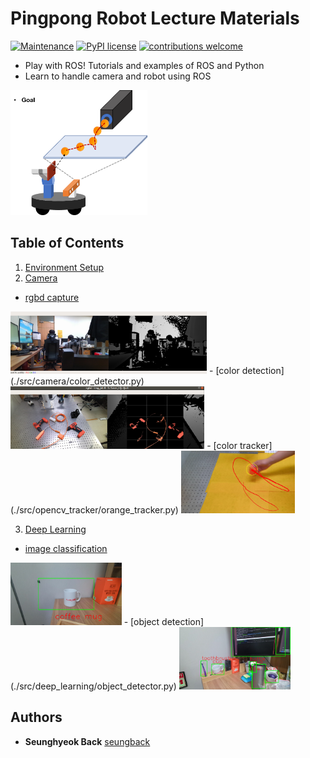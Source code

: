 # Pingpong Robot Lecture Materials

[![Maintenance](https://img.shields.io/badge/Maintained%3F-yes-green.svg)](https://GitHub.com/Naereen/StrapDown.js/graphs/commit-activity)
[![PyPI license](https://img.shields.io/pypi/l/ansicolortags.svg)](https://github.com/SeungBack/easy_tcp_python2_3)
[![contributions welcome](https://img.shields.io/badge/contributions-welcome-brightgreen.svg?style=flat)](https://github.com/gist-ailab/easy_ros_tutorial/issues)

- Play with ROS! Tutorials and examples of ROS and Python
- Learn to handle camera and robot using ROS

<img src="./imgs/pingpong_robot.png" height="200">


## Table of Contents

1. [Environment Setup](./EnvSetup.md)
2. [Camera](./src/camera/README.md)
- [rgbd capture](./src/camera/rgbd_capturer.py)  
<img src="./imgs/rgbd_capture.png" height="100">
- [color detection](./src/camera/color_detector.py)   
<img src="./imgs/orange_detection.png" height="100">
- [color tracker](./src/opencv_tracker/orange_tracker.py)   
<img src="./imgs/orange_tracker.png" height="100">

3. [Deep Learning](./src/deep_learning/README.md)
- [image classification](./src/camera/img_classifier.py)  
<img src="./imgs/image_classification.png" height="100">
- [object detection](./src/deep_learning/object_detector.py)  
<img src="./imgs/object_detection.png" height="100">


## Authors
* **Seunghyeok Back** [seungback](https://github.com/SeungBack)
